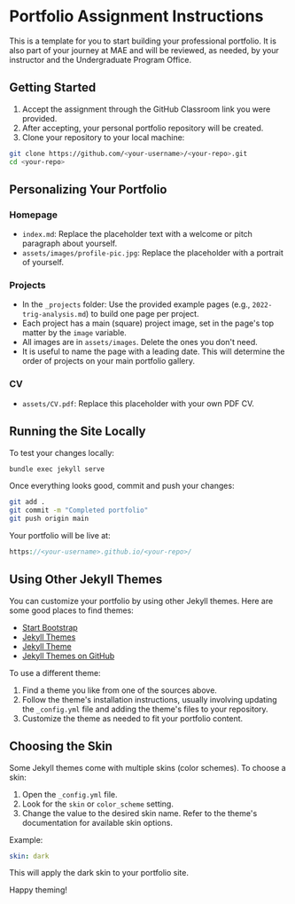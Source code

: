 # Portfolio Assignment Instructions

This is a template for you to start building your professional portfolio. It is also part of your journey at MAE and will be reviewed, as needed, by your instructor and the Undergraduate Program Office.

## Getting Started

1. Accept the assignment through the GitHub Classroom link you were provided.
2. After accepting, your personal portfolio repository will be created.
3. Clone your repository to your local machine:

```bash
git clone https://github.com/<your-username>/<your-repo>.git
cd <your-repo>
```

## Personalizing Your Portfolio

### Homepage
- `index.md`: Replace the placeholder text with a welcome or pitch paragraph about yourself.
- `assets/images/profile-pic.jpg`: Replace the placeholder with a portrait of yourself.

### Projects
- In the `_projects` folder: Use the provided example pages (e.g., `2022-trig-analysis.md`) to build one page per project.
- Each project has a main (square) project image, set in the page's top matter by the `image` variable.
- All images are in `assets/images`. Delete the ones you don't need.
- It is useful to name the page with a leading date. This will determine the order of projects on your main portfolio gallery.

### CV
- `assets/CV.pdf`: Replace this placeholder with your own PDF CV.

## Running the Site Locally

To test your changes locally:

```bash
bundle exec jekyll serve
```

Once everything looks good, commit and push your changes:

```bash
git add .
git commit -m "Completed portfolio"
git push origin main
```

Your portfolio will be live at:

```php
https://<your-username>.github.io/<your-repo>/
```

## Using Other Jekyll Themes

You can customize your portfolio by using other Jekyll themes. Here are some good places to find themes:

- [Start Bootstrap](https://startbootstrap.com/themes/jekyll/)
- [Jekyll Themes](https://jekyllthemes.io/)
- [Jekyll Theme](http://jekylltheme.org/)
- [Jekyll Themes on GitHub](https://github.com/topics/jekyll-theme)

To use a different theme:

1. Find a theme you like from one of the sources above.
2. Follow the theme's installation instructions, usually involving updating the `_config.yml` file and adding the theme's files to your repository.
3. Customize the theme as needed to fit your portfolio content.

## Choosing the Skin

Some Jekyll themes come with multiple skins (color schemes). To choose a skin:

1. Open the `_config.yml` file.
2. Look for the `skin` or `color_scheme` setting.
3. Change the value to the desired skin name. Refer to the theme's documentation for available skin options.

Example:

```yaml
skin: dark
```

This will apply the dark skin to your portfolio site.

Happy theming!